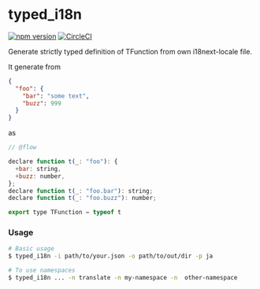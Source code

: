# typed_i18n

[![npm version](https://badge.fury.io/js/%40kogai%2Ftyped_i18n.svg)](https://badge.fury.io/js/%40kogai%2Ftyped_i18n)
[![CircleCI](https://circleci.com/gh/kogai/typed_i18n.svg?style=svg)](https://circleci.com/gh/kogai/typed_i18n)

Generate strictly typed definition of TFunction from own i18next-locale file.

It generate from

```json
{
  "foo": {
    "bar": "some text",
    "buzz": 999
  }
}
```

as

```javascript
// @flow

declare function t(_: "foo"): {
  +bar: string,
  +buzz: number,
};
declare function t(_: "foo.bar"): string;
declare function t(_: "foo.buzz"): number;

export type TFunction = typeof t
```

### Usage

```bash
# Basic usage
$ typed_i18n -i path/to/your.json -o path/to/out/dir -p ja

# To use namespaces
$ typed_i18n ... -n translate -n my-namespace -n  other-namespace
```
